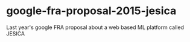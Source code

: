 # google-fra-proposal-2015-jesica
Last year's google FRA proposal about a web based ML platform called JESICA
